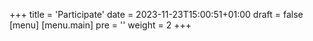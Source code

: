 +++
title = 'Participate'
date = 2023-11-23T15:00:51+01:00
draft = false
[menu] 
    [menu.main]
        pre = '<i class="fa-solid fa-code"></i>'
        weight = 2
+++


